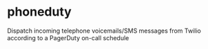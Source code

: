 phoneduty
=========

Dispatch incoming telephone voicemails/SMS messages from Twilio according to a PagerDuty on-call schedule